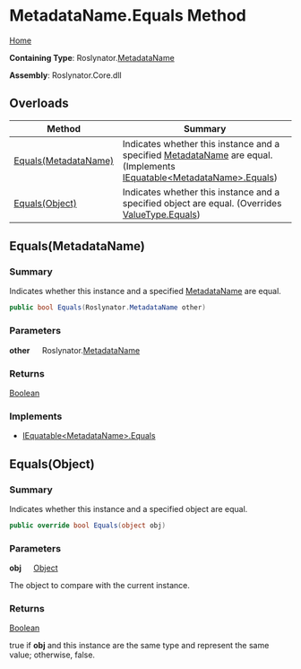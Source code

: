 # MetadataName\.Equals Method

[Home](../../../README.md)

**Containing Type**: Roslynator\.[MetadataName](../README.md)

**Assembly**: Roslynator\.Core\.dll

## Overloads

| Method | Summary |
| ------ | ------- |
| [Equals(MetadataName)](#Roslynator_MetadataName_Equals_Roslynator_MetadataName_) | Indicates whether this instance and a specified [MetadataName](../README.md) are equal\. \(Implements [IEquatable\<MetadataName>.Equals](https://docs.microsoft.com/en-us/dotnet/api/system.iequatable-1.equals)\) |
| [Equals(Object)](#Roslynator_MetadataName_Equals_System_Object_) | Indicates whether this instance and a specified object are equal\. \(Overrides [ValueType.Equals](https://docs.microsoft.com/en-us/dotnet/api/system.valuetype.equals)\) |

## Equals\(MetadataName\) <a name="Roslynator_MetadataName_Equals_Roslynator_MetadataName_"></a>

### Summary

Indicates whether this instance and a specified [MetadataName](../README.md) are equal\.

```csharp
public bool Equals(Roslynator.MetadataName other)
```

### Parameters

**other** &emsp; Roslynator\.[MetadataName](../README.md)

### Returns

[Boolean](https://docs.microsoft.com/en-us/dotnet/api/system.boolean)

### Implements

* [IEquatable\<MetadataName>.Equals](https://docs.microsoft.com/en-us/dotnet/api/system.iequatable-1.equals)

## Equals\(Object\) <a name="Roslynator_MetadataName_Equals_System_Object_"></a>

### Summary

Indicates whether this instance and a specified object are equal\.

```csharp
public override bool Equals(object obj)
```

### Parameters

**obj** &emsp; [Object](https://docs.microsoft.com/en-us/dotnet/api/system.object)

The object to compare with the current instance\.

### Returns

[Boolean](https://docs.microsoft.com/en-us/dotnet/api/system.boolean)

true if **obj** and this instance are the same type and represent the same value; otherwise, false\. 